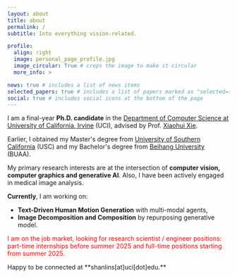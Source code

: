 ```yaml
---
layout: about
title: about
permalink: /
subtitle: Into everything vision-related.

profile:
  align: right
  image: personal_page_profile.jpg
  image_circular: True # crops the image to make it circular
  more_info: >

news: true # includes a list of news items
selected_papers: true # includes a list of papers marked as "selected={true}"
social: true # includes social icons at the bottom of the page
---
```


I am a final-year **Ph.D. candidate** in the [Department of Computer Science at University of California, Irvine](https://cs.ics.uci.edu/) (UCI), advised by Prof. [Xiaohui Xie](https://ics.uci.edu/~xhx/). 

Earlier, I obtained my Master's degree from [University of Southern California](https://minghsiehece.usc.edu/) (USC) and my Bachelor's degree from [Beihang University](https://yqgdxy.buaa.edu.cn/) (BUAA).

My primary research interests are at the intersection of **computer vision, computer graphics and generative AI**. Also, I have been actively engaged in medical image analysis.

**Currently**, I am working on:

- **Text-Driven Human Motion Generation** with multi-modal agents,
- **Image Decomposition and Composition** by repurposing generative model. 

<p style="color: red;">
I am on the job market, looking for research scientist / engineer positions: part-time internships before summer 2025 and full-time positions starting from summer 2025. 
</p> Happy to be connected at **shanlins[at]uci[dot]edu.**
